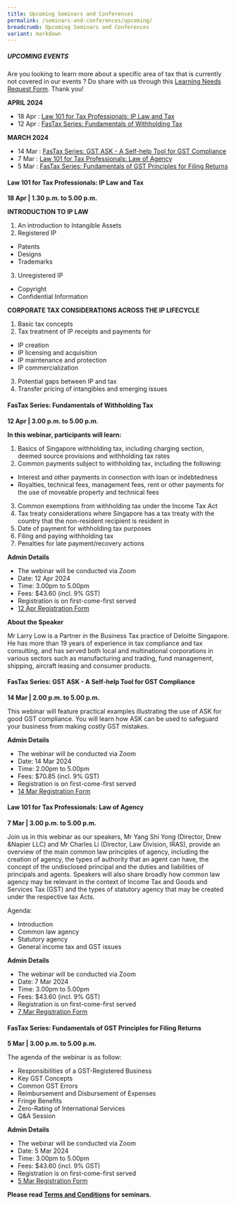 ```yaml
---
title: Upcoming Seminars and Conferences
permalink: /seminars-and-conferences/upcoming/
breadcrumb: Upcoming Seminars and Conferences
variant: markdown
---
```

##### **UPCOMING EVENTS**
Are you looking to learn more about a specific area of tax that is currently not covered in our events ? 
Do share with us through this [Learning Needs Request Form](https://form.gov.sg/5d2c51283703d80011e52615). Thank you!

**APRIL 2024**
* 18 Apr : [Law 101 for Tax Professionals: IP Law and Tax](#18apr-ta-id)
* 12 Apr : [FasTax Series: Fundamentals of Withholding Tax](#12apr-ta-id)


**MARCH 2024**
* 14 Mar : [FasTax Series: GST ASK - A Self-help Tool for GST Compliance](#14mar-ta-id)
* 7 Mar : [Law 101 for Tax Professionals: Law of Agency](#7mar-ta-id)
* 5 Mar : [FasTax Series: Fundamentals of GST Principles for Filing Returns](#5mar-ta-id)


<a id="18apr-ta-id"></a>
#### **Law 101 for Tax Professionals: IP Law and Tax**<br>
**18 Apr | 1.30 p.m. to 5.00 p.m.**

**INTRODUCTION TO IP LAW**

1. An introduction to Intangible Assets
2. Registered IP
* Patents
* Designs
* Trademarks
3. Unregistered IP
* Copyright
* Confidential Information

**CORPORATE TAX CONSIDERATIONS ACROSS THE IP LIFECYCLE**

1. Basic tax concepts
2. Tax treatment of IP receipts and payments for
* IP creation
* IP licensing and acquisition
* IP maintenance and protection
* IP commercialization
3. Potential gaps between IP and tax
4. Transfer pricing of intangibles and emerging issues



<a id="12apr-ta-id"></a>
#### **FasTax Series: Fundamentals of Withholding Tax**<br>
**12 Apr | 3.00 p.m. to 5.00 p.m.**

**In this webinar, participants will learn:**

1. Basics of Singapore withholding tax, including charging section, deemed source provisions and withholding tax rates
2. Common payments subject to withholding tax, including the following:
* Interest and other payments in connection with loan or indebtedness
* Royalties, technical fees, management fees, rent or other payments for the use of moveable property and technical fees
3. Common exemptions from withholding tax under the Income Tax Act
4. Tax treaty considerations where Singapore has a tax treaty with the country that the non-resident recipient is resident in
5. Date of payment for withholding tax purposes
6. Filing and paying withholding tax
7. Penalties for late payment/recovery actions

**Admin Details**

* The webinar will be conducted via Zoom
* Date: 12 Apr 2024
* Time: 3.00pm to 5.00pm
* Fees: $43.60 (incl. 9% GST)
* Registration is on first-come-first served
* [12 Apr Registration Form](https://form.gov.sg/65e5867396b74048024afdb0)

**About the Speaker**

Mr Larry Low is a Partner in the Business Tax practice of Deloitte Singapore. He has more than 19 years of experience in tax compliance and tax consulting, and has served both local and multinational corporations in various sectors such as manufacturing and trading, fund management, shipping, aircraft leasing and consumer products.


<a id="14mar-ta-id"></a>
#### **FasTax Series: GST ASK - A Self-help Tool for GST Compliance**<br>
**14 Mar | 2.00 p.m. to 5.00 p.m.**

This webinar will feature practical examples illustrating the use of ASK for good GST compliance. You will learn how ASK can be used to safeguard your business from making costly GST mistakes.

**Admin Details**

* The webinar will be conducted via Zoom
* Date: 14 Mar 2024
* Time: 2.00pm to 5.00pm
* Fees: $70.85 (incl. 9% GST)
* Registration is on first-come-first served
* [14 Mar Registration Form](https://form.gov.sg/65a65fe1e008a800117ee4ea)

<a id="7mar-ta-id"></a>
#### **Law 101 for Tax Professionals: Law of Agency**<br>
**7 Mar | 3.00 p.m. to 5.00 p.m.**

Join us in this webinar as our speakers, Mr Yang Shi Yong (Director, Drew &amp;Napier LLC) and Mr Charles Li (Director, Law Division, IRAS), provide an overview of the main common law principles of agency, including the creation of agency, the types of authority that an agent can have, the concept of the undisclosed principal and the duties and liabilities of principals and agents. Speakers will also share broadly how common law agency may be relevant in the context of Income Tax and Goods and Services Tax (GST) and the types of statutory agency that may be created under the respective tax Acts.

Agenda:
* Introduction
* Common law agency
* Statutory agency
* General income tax and GST issues

**Admin Details**

* The webinar will be conducted via Zoom
* Date: 7 Mar 2024
* Time: 3.00pm to 5.00pm
* Fees: $43.60 (incl. 9% GST)
* Registration is on first-come-first served
* [7 Mar Registration Form](https://form.gov.sg/65a65f0d2174610012903533)


<a id="5mar-ta-id"></a>
#### **FasTax Series: Fundamentals of GST Principles for Filing Returns**<br>
**5 Mar | 3.00 p.m. to 5.00 p.m.**

The agenda of the webinar is as follow:

* Responsibilities of a GST-Registered Business
* Key GST Concepts
* Common GST Errors
* Reimbursement and Disbursement of Expenses
* Fringe Benefits
* Zero-Rating of International Services
* Q&amp;A Session

**Admin Details**

* The webinar will be conducted via Zoom
* Date: 5 Mar 2024
* Time: 3.00pm to 5.00pm
* Fees: $43.60 (incl. 9% GST)
* Registration is on first-come-first served
* [5 Mar Registration Form](https://form.gov.sg/65a65e292cd8bd00124c3e4d)




**Please read [Terms and Conditions](https://production-iras-tax-academy.netlify.com/executive-tax-programmes/terms-and-conditions/) for seminars.**